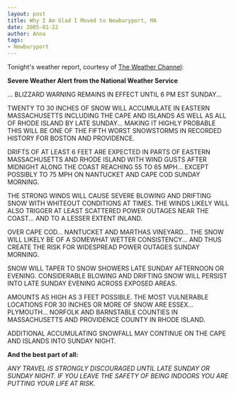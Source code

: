 ```yaml
---
layout: post
title: Why I Am Glad I Moved to Newburyport, MA
date: 2005-01-22
author: Anna
tags:
- Newburyport
---
```


<p>Tonight's weather report, courtesy of <a href="http://www.weather.com">The Weather Channel</a>:</p>
<p>
      <b>Severe Weather Alert from the National Weather Service</b>
    </p>
<p>... BLIZZARD WARNING REMAINS IN EFFECT UNTIL 6 PM EST SUNDAY...</p>
<p>TWENTY TO 30 INCHES OF SNOW WILL ACCUMULATE IN EASTERN MASSACHUSETTS INCLUDING THE CAPE AND ISLANDS AS WELL AS ALL OF RHODE ISLAND BY LATE SUNDAY... MAKING IT HIGHLY PROBABLE THIS WILL BE ONE OF THE FIFTH WORST SNOWSTORMS IN RECORDED HISTORY FOR BOSTON AND PROVIDENCE.</p>
<p>DRIFTS OF AT LEAST 6 FEET ARE EXPECTED IN PARTS OF EASTERN MASSACHUSETTS AND RHODE ISLAND WITH WIND GUSTS AFTER MIDNIGHT ALONG THE COAST REACHING 55 TO 65 MPH... EXCEPT POSSIBLY TO 75 MPH ON NANTUCKET AND CAPE COD SUNDAY MORNING.</p>
<p>THE STRONG WINDS WILL CAUSE SEVERE BLOWING AND DRIFTING SNOW WITH WHITEOUT CONDITIONS AT TIMES. THE WINDS LIKELY WILL ALSO TRIGGER AT LEAST SCATTERED POWER OUTAGES NEAR THE COAST... AND TO A LESSER EXTENT INLAND.</p>
<p>OVER CAPE COD... NANTUCKET AND MARTHAS VINEYARD... THE SNOW WILL LIKELY BE OF A SOMEWHAT WETTER CONSISTENCY... AND THUS CREATE THE RISK FOR WIDESPREAD POWER OUTAGES SUNDAY MORNING.</p>
<p>SNOW WILL TAPER TO SNOW SHOWERS LATE SUNDAY AFTERNOON OR EVENING. CONSIDERABLE BLOWING AND DRIFTING SNOW WILL PERSIST INTO LATE SUNDAY EVENING ACROSS EXPOSED AREAS.</p>
<p>AMOUNTS AS HIGH AS 3 FEET POSSIBLE. THE MOST VULNERABLE LOCATIONS FOR 30 INCHES OR MORE OF SNOW ARE ESSEX... PLYMOUTH... NORFOLK AND BARNSTABLE COUNTIES IN MASSACHUSETTS AND PROVIDENCE COUNTY IN RHODE ISLAND.</p>
<p>ADDITIONAL ACCUMULATING SNOWFALL MAY CONTINUE ON THE CAPE AND ISLANDS INTO SUNDAY NIGHT.</p>
<p>
      <b>And the best part of all:</b>
    </p>
<p>
      <i>ANY TRAVEL IS STRONGLY DISCOURAGED UNTIL LATE SUNDAY OR SUNDAY NIGHT. IF YOU LEAVE THE SAFETY OF BEING INDOORS YOU ARE PUTTING YOUR LIFE AT RISK.</i>
    </p>